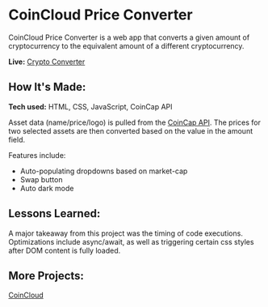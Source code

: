 # CoinCloud Price Converter

CoinCloud Price Converter is a web app that converts a given amount of cryptocurrency to the equivalent amount of a different cryptocurrency.

**Live:** [Crypto Converter](https://dwnorm2.github.io/crypto-converter/)

## How It's Made:

**Tech used:** HTML, CSS, JavaScript, CoinCap API

Asset data (name/price/logo) is pulled from the [CoinCap API](https://docs.coincap.io/). The prices for two selected assets are then converted based on the value in the amount field.

Features include:
* Auto-populating dropdowns based on market-cap
* Swap button
* Auto dark mode

## Lessons Learned:

A major takeaway from this project was the timing of code executions. Optimizations include async/await, as well as triggering certain css styles after DOM content is fully loaded.

## More Projects:
[CoinCloud](https://github.com/dwnorm2/coincloud)
